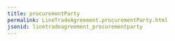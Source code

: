 ```yaml
---
title: procurementParty
permalink: LineTradeAgreement.procurementParty.html
jsonid: linetradeagreement_procurementparty
---
```

